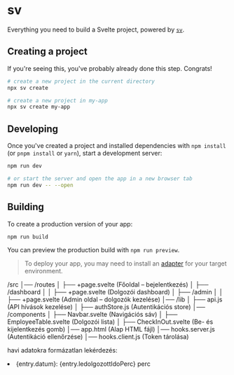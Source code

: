 # sv

Everything you need to build a Svelte project, powered by [`sv`](https://github.com/sveltejs/cli).

## Creating a project

If you're seeing this, you've probably already done this step. Congrats!

```bash
# create a new project in the current directory
npx sv create

# create a new project in my-app
npx sv create my-app
```

## Developing

Once you've created a project and installed dependencies with `npm install` (or `pnpm install` or `yarn`), start a development server:

```bash
npm run dev

# or start the server and open the app in a new browser tab
npm run dev -- --open
```

## Building

To create a production version of your app:

```bash
npm run build
```

You can preview the production build with `npm run preview`.

> To deploy your app, you may need to install an [adapter](https://svelte.dev/docs/kit/adapters) for your target environment.

/src
│── /routes
│   ├── +page.svelte (Főoldal – bejelentkezés)
│   ├── /dashboard
│   │   ├── +page.svelte (Dolgozói dashboard)
│   ├── /admin
│   │   ├── +page.svelte (Admin oldal – dolgozók kezelése)
│── /lib
│   ├── api.js (API hívások kezelése)
│   ├── authStore.js (Autentikációs store)
│── /components
│   ├── Navbar.svelte (Navigációs sáv)
│   ├── EmployeeTable.svelte (Dolgozói lista)
│   ├── CheckInOut.svelte (Be- és kijelentkezés gomb)
│── app.html (Alap HTML fájl)
│── hooks.server.js (Autentikáció ellenőrzése)
│── hooks.client.js (Token tárolása)



havi adatokra formázatlan lekérdezés:
 <li>{entry.datum}: {entry.ledolgozottIdoPerc} perc</li>